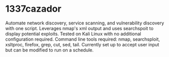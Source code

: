 # 1337cazador
Automate network discovery, service scanning, and vulnerability discovery with one script. Leverages nmap's xml output and uses searchspoit to display potential exploits.
Tested on Kali Linux with no additional configuration required.
Command line tools required:
nmap, searchsploit, xsltproc, firefox, grep, cut, sed, tail. Currently set up to accept user input but can be modified to run on a schedule.
